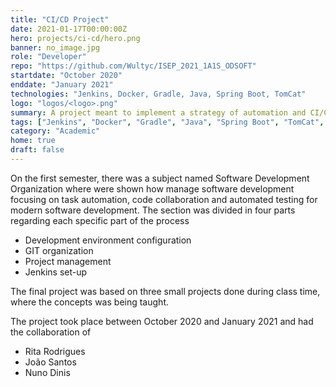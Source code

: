 ```yaml
---
title: "CI/CD Project"
date: 2021-01-17T00:00:00Z
hero: projects/ci-cd/hero.png
banner: no_image.jpg
role: "Developer"
repo: "https://github.com/Wultyc/ISEP_2021_1A1S_ODSOFT"
startdate: "October 2020"
enddate: "January 2021"
technologies: "Jenkins, Docker, Gradle, Java, Spring Boot, TomCat"
logo: "logos/<logo>.png"
summary: A project meant to implement a strategy of automation and CI/CD upgrade da web service using a collaborative approach
tags: ["Jenkins", "Docker", "Gradle", "Java", "Spring Boot", "TomCat", "GIT", "CI/CD", "CI", "CD"]
category: "Academic"
home: true
draft: false
---
```

On the first semester, there was a subject named Software Development Organization where were shown how manage software development focusing on task automation, code collaboration and automated testing for modern software development.
The section was divided in four parts regarding each specific part of the process
* Development environment configuration
* GIT organization
* Project management
* Jenkins set-up

The final project was based on three small projects done during class time, where the concepts was being taught.

The project took place between October 2020 and January 2021 and had the collaboration of
* Rita Rodrigues
* João Santos
* Nuno Dinis